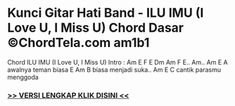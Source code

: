 
 # Kunci Gitar Hati Band - ILU IMU (I Love U, I Miss U) Chord Dasar ©ChordTela.com am1b1


Chord ILU IMU (I Love U, I Miss U) Intro : Am E F E Dm Am F E.. Am.. Am E A awalnya teman biasa E Am B biasa menjadi suka.. Am E C cantik parasmu menggoda

###  <a href="https://shortlighzx.web.app?sq=Kunci Gitar Hati Band - ILU IMU (I Love U, I Miss U) Chord Dasar ©ChordTela.com"> >> VERSI LENGKAP KLIK DISINI << </a>
